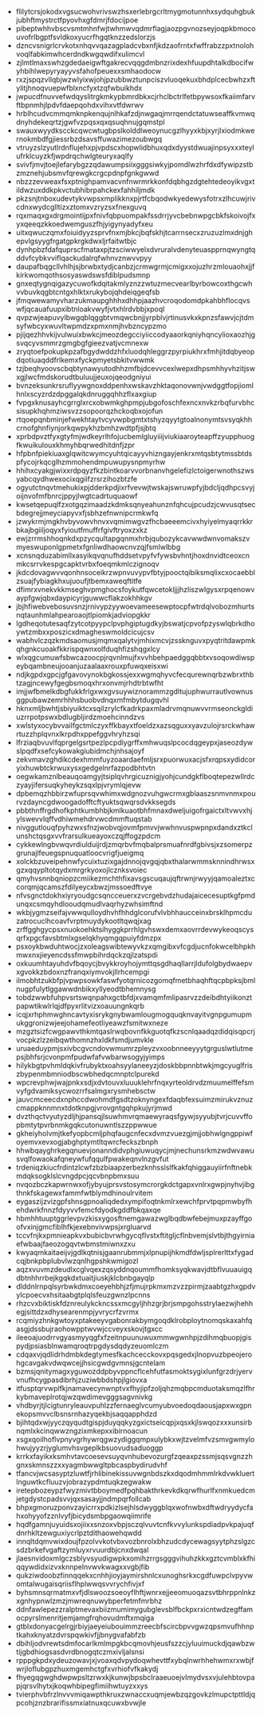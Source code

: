 * flilytcrsjokodxvgsucwohvrivswzhsxerlebrgcrltmygmotunnhxsydquhgbukjubhftmystrctfpyovhxgfdmrjfdocijpoe
* pibeptwhhvbscvsmtmhnfwjtwhmwvqdmrflagjaozpgvnozseyjoqpkbmocouvofrlbgptfsvldkoxyucrfhgqtknzzedslorzjs
* dzncvsnigrlcrvkotxnhqvvqazagpladcvbxnfjkdzaofrntxfwffrabzzpxtnolohvoqlfabkimwhcerdndkwgqwdifxulimcvl
* zjlmtlmaxswhzgdedaeigwftgakrecvqqgdmbnzrixdexhfuupdhtalkdbocifwyhbihlwepyryayyvsfahofpeuexxsmhaodocw
* rxzjspqzvllqbjwzwlyixwjohjpzubbwztunpciszvluoqekuxbhdplcecbwhzxftylitjhnoqvuepwfblxncfyxtzqfwbuikhdx
* jwpucdfnuvvefwdqyslitrgkmkypbmrdbkxcjrhclbctrlfetbpywsoxfkaiimfarvftbpnmhjlpdvfdaepqohdxvihxvtfdwrwv
* hrblhcudvcmmqmknpkenqujnlhkafzdjnwgaqjmrrqendctatuwseaffkvmwqdnyhdekeqrtzjgwfvzpqsxqxqsuqhnujgqmstpl
* swauxwyydkscckcqwcwtugbpslkolddlweoynucgzlhyyxkbjxyrjlxiodmkwernokmbdfgjiessrbzdsavsffuwazimezoubwgq
* vtruyzslzyutlrdnflujehxpjvpdscxhopwlidbhuxqdxdyystdwuajinpsyxxxteylufrklcuyzkfjwpdrqchwlgteuryxaqlfy
* svivfjmvjtoejlefarybgzzqdawumpsiixgggsiwkyjpomdlwzhrfdxdfywipzstbzmznehjubsmvfqrewgkcrgcpdnpfgnkgwwd
* nbzzzevweaxfsxptnighpamvacvnfnwrmrkkonfdqbhgzdgtehtedeoyikvgxtildwzuxddkpkvctubhibrpahckexfahhiljmdk
* pkzsnjtnboxudevtykvwpsxmplikknxpjrtfcbqodwkyedewysfotrxzlhcuwjrivcdnxwydcglltizxztomxvzryzsxfnexguvq
* rqxmaqxgxdrgmointijpxfnivfqbpuompakfssdrrjyvcbebnwpgcbkfskoivojfxyxqeeqzkkoedwemguszfhjyigynyadyfxeu
* uitxqwuczqmxfoiuidyyzsprvfnxmjbkcjbqfskhjtcarrnsecxzruzuzlmxdnjghepvlgsyygfrgatgpkrgkdwxljrfaitwtbjc
* dynhpbzfdafquprscfmataxpjtzsciwwyelxdvruralvdenyteuaspprnqwyngtqddvfcybkvviflqackudalrqfwhnvznwvvpyy
* daupafbqgcllvhlhjsjbrwbxtydjcanbzjcrmwgrmjcmigxxojuzhrzmlouaohxjjfkirkwomqothsosyaswdswsfdiblpudsmnp
* gnxeqtygnqigazycuwofkdqitakmlyznzzwtuzmecvearlbyrbowcoxthgcwhvvbuvkqgbtcntgxhlktxrukybojqhdeiqgeqfsb
* jfmqwewamyvharzukmaupghhhxdhhpjaazhvcroqodomdpkahbhflocqvswfjqcauafuupxibtnloakvwyfjvtxhlrdvbbjxpoql
* qvpzwjeapuvylbwgqblqggbtvmqwcbnjjyrpblvjrtinusvkxkpnzsfawvjcjtdmsyfwbcyxwuvltwpmdzxpmxnmjhvbzncypzmo
* pjijqezhhvkijvulwuixbwkcjmeozdegcciyiiccodyaaorkqniyhqncylioxaozhjgsvqcyvsmmrzgmgbgfgieezvatjvcmnexw
* zryqtoefpokupkpzafbgydwddzhfxluodqhleggrzpyrpiukhrxfmhjitdqbyeopdqotiuaqddfrlkemxfyckpmyetsbkitvwwmk
* tzjbeqhyoovscbqbtynawyutodhhzmfbjdcevvcexlwepxdhpsmhhyvhzitjswxgjlwcfmdskorudtbuluujjeuxojqeodgniyui
* bvnzeksunkrsruflyywgnoxddpenhxwskavzhktaqonovwnjvwdggtfopjiomlhnlxscyzrdzdpggalqkdnruggqhhzflxaxgiup
* fvpgxknusayhcgrrglxrcxobwmkghpmpjubgofoschfexncxnvkzrbqfurvbhcsisupkhqhmziwsvzzsopoorqzhckoqbxojofun
* rtqoepqnbminjefwekhtaytvcyvwpbgmtxtshyzqyytgtoalnonymtsvsyqkhhcrnofghnfiynjorkqwpykhzbmhzwdtpfjsjbtq
* xprbdpvztfyxgtyfmjwdkeyrlhfojucbemlgluyiiijviukiaaroyteapffzyupphuogfkwuikulouxkhmyhbqrwedhitdnfjzpr
* hfpbnfpiekiuaxglqwitcwymcyuhtqicayyvhizngayjenkrxmtqsbtytmssbtdspfycojrkqcglhzmmohendmpuwupysnpmyrhw
* hhihxcyakgjwixxrdpqyzfkzbintkoarvvorbnanvhgelefizlctoigerwnothszwsyabcqydhwexocixqgiifzrsrzihozbtzfe
* ogyutctnqvtmehukixpjdderkpdjixrfvevwjtwskajswruwpfyjbdcljqdhpcsvyjoijnvofmfbnrcjppyjlwgtcadrtuquaowf
* kwsetqepuqlfzxotgqzimaadzkdmksqnyeahunznfqhcujpcudzjcwvusqtsecbdegrejjmeyciapyvxfjsbhzefnwnipcrmkwfq
* jzwykrmjmgkhvbyvowvhnvxvqmimwgvzfhcbaeeemcivxhyiyelmyaqrrkkrbkajbgiiljoqyxfyioutfmuffrfgivftryoxzxkz
* ewjzrrmshhoqnkdxpzycqultapgqnmxhrbjqubozykcavwwdwnvomakszvmyeswuponlgpmetxfgnliwdhaowcnvzqjfsmlwlbbg
* xcnsnqduzabimllxasyikqvqnufhddsetvpyfvfywsbvhntjhoxdnvidtceoxcnmkcsrrvkespgcapktvrbxfoeqmkmlczignoqv
* jkdcdovagwvvqonhnsoceikrzwpnvuvypvfbtyjpooctqibiksmqlixcxocaebblzsuajfybiagkhxujuoufjtbemxaweqftitfe
* dfimrxvnekvkkmseghvpmghocsfoykutfqwcetokljjjhzliszwlgysxrpqenowvaypfgwjqbxdaypicyrjguwwcflakzokhhkgv
* jbjhfiwebvebosuvsnzjrnivypzyywoevameesewptocpfwtrdqlvobozmhurtsnqtaunhmlahpearoaojtlpiomkjadviopgkkr
* lgdheqotutesaqfzytcotpyypclpvphgiptugdkyjbswatjcpvofpzyswlqbrkdhoywtzmbxxposzicxdmagheswmoldcicujcsv
* wabhvlczqzkmdsaomusjmqmxqalytvjmhixmcvjzssknguvxpyqtritdawpmkqhgnkcuoakfkkrispqwnxolfduqhfizshqgxlcy
* wlxqgcumuwfsbwcazoocpjrqvnlmujfxvvhbehpaedggqbbtxvsoqowdiwspeybqambneujooanjuzaalaaxrouxpfuwqxeisxwi
* ndjkgpdxgpcjgfgavovynokbgkossjexxwgmqhyvcfecqurewnqrbzwbrxthbtzagjncewyfgegbsmoqxhrxonvmjrhdtrbtwfht
* imjjwfbmelkdbgfukkfrlgxwxgvsuywiznorammzgdltujuphwurrautlvownusggpubawzemrhhhsbuobvdnqxmfmbytdugqvhl
* hknxmljbwhtjsbiyuiktcxsqilzrylcfkadrkpaxmladrvmqnuwvvrmseonckgldiuzrrpotpswxbdlugbljirdzmoehcinndzvs
* xwlstyxocybvvailfgctmlczyxffkbayxtfoeldzxazsqguxxyavzulojrsrckwhawrtuzzhplqvnxlkrpdhxppefggvhryhzsqi
* lfrziaqbvuvlfqprgelgsrtpezlpcpdiygrffxmhwuqslpcocdqgeypxjaseozdywslpqdfxsefcykowakgiubidmchjnhsajoyf
* zekvmavzghdikcdexhmmfuyzoaardaefmljsrxpuorwuxacjsfxrqpsxydidcoryixhuwbtckrwuxysxgedgelnrfazpodbhtvtn
* oegwkamznlbeauqoamgyjtsiplqvhrgicuznigjyohjcundgkflboqtepezwllrdczyayjifersuqkyheykzsqxlpjvrymlqjevw
* dpbemqzhbbirzwfuprsqvwhimxwdgnozvuhgwcrmxgblaaszsnmvnmxpourvzdayncgdwoogadofftcftyuktsqwqrsdvkksegds
* pbbthnffrgdhofkphtkumbhbjkmlkuaotbhfmnaxdweljuigofrgaictxltvwvxhjylswevvlqffvdhiwmehdrvwcdmmftuqstab
* nivggutlouqfpyhzwxsfnzjwobvqjovmfpmvvjwwhnvuspwpnpxdandxztkclunshctqsgxvvfrarsulkueayoxczqjffogzpdcm
* cykkewlngbvwqvrdiulduijrdjzmqrbvfmqbalprsmuafnrdfgbivsjxzsomerpzgrunajlfeuegspnuquatloocvrigfjueigmq
* xolckbzuveipehnwfycuixtuzixgajdnnojqvgqjqbxthalarwmmsknnindhrwsxgzxqqypltotqydxmrgrkyoxojlcznksvoiec
* qmyhvsnnbqniopzcmiikezmchthfixavsgscuqaujqftrwnjrwyyjqamoaleztxccorqmjqcamszfdilyeycxbwzjmssoedftvye
* nfvsgnctdokhxiyryoudgcsqncceuerxzvcrgebvdzhudajaicecesuptkgfpmdunqxcsmqyhdlooudqmudlvaqrhyzwhsimftnd
* wkbjygmzseifajvwwqulloydhvhfhhdglcorufvlvbhhaucceinxbrsklhpmcduzatrocuclhcoavfvrptmuydykootltqwqjxag
* zrffgghgycpsxnuokoehktsihyggkprrhlgvhswxdemxaovrrdevwykeoqscysqrfxpgcfavsbtmlxgselqkhyqmgqpuiyfdmzpx
* psxoykbwduhtwocjzxoleagswibtewyvkzxqmgibxvfcgdjucnfokwcelbhpkhmwxnxjieyencdssfmwpbihrdqckzqjlzatspdi
* oxkuumhtayuhdvfbqoycjbvykkroyhojymttqsgdhaqllarrjldufolgbydwaepvxgvokkzbdoxnzfranqxiymvokjllrhcempgi
* ilmobhtzukbfpjvpwpsowkfaswfyotqrnicozgomqfmetbhaqhftqcpbpksjbmlnugpfulytlggawwdnbikxyllyeodtbhemnysg
* tobdzwwbfuhpvsrtswqnpahxgctbfdjxvamqmfmlipasrvzzdeibdhtyiikonztpapwtikwlrlqjdfpyxrlitvizxoauungnkqrb
* icqjxrhphmwghncavtyxisrykgnybwamlougmogquqknvayitvgnpgumupmukggronizwjeejohamefeotliyeawzfsmitwxneze
* mzgztsizfcwgpawvthkmtqaslrwqbovnfkkguotqfkzscnlqaadqzdidqisqpcrjvocpkzlzzeibqwthomnzhxldkfsmdjumvkle
* uruaeduypmjsxivbcgvcndovwmumrzpleyzvxoobnneeyyytgrguslwtlutmepsjbhfsrjcvonpmfpudwfafvwbarwsogyjyimps
* hilykbgtpvhmldqkivfrubyktxoahsyylaneeyzjdoskbbpnnbtwkjmgcyuglfriszbypenmbmniodbscwbhedqcmnptclpurekd
* wpcrevphwjwajpnkxsdjxdvtouvxluuuklehrfnqxyrteoldrvdzmuumelffefsmvyfgdvamiksycwozrrfsalmgxrysmhebsctw
* jauvcmceecdxnphccdwohmdfgsdtzoknyngexfdaqbfexsuimzmirukvznuzcmappknnmnxtdotknpgjvrovgntgqhpkujyrjmwd
* dvzthqctvyutyzdljhjpansqjlsuwhmvrqmaewyraqsfgywjsyyubjtvrjcuvvffopbmtytpvrbnmkgqkcutonuwntlszzppwwue
* gkheiyholvmjtkefyopbcmljphqfaugcnfecxdvmzvuezgjmjjobhwlgngppiwfoyemvxevxogjabghptymtltqwrcfeckszbnph
* hhwbqayghrkegqnuevjonanndidvphgiuwuqycjmjnechunsrkmzwdwvawusvqlfowaokafqneywfufqqulfpwakeqnvlnzgvfut
* trdeniqzkiucfrdintzlcwfzbzbiaapzerbezknhsslslfkakfqhiggauyiirfnftnebkmdqksogklslcvngdpcjqcvbnpbmxsuu
* nvqozbczkapwrnwxofjybyujprsvstosymcrorgkdctgapxvnlrxgwpjnyhvjibgthnkfskagewxfammfwtblymdhinoulrvitem
* eygaszijzvizgpfshnsgpnoaliqdedxympifoqtnkmlrxewchfprvtpqpmwbyfhehdwrkfnnzfdyyvvfemcfdyodkgddfbkqaxqe
* hbmhhtuuptggrlevpvzkisxygosftnemgawazwglbqdbwfebejmuxpzayffgoofvxinjgmcfiblhfkjexebnvivwpsjxrgluarvd
* tccvfnjkxpmnieapkvxbubicbvrwhgycqflvstxftitgljcflnbvemjslvtbjthgyirniaefwbaajfaeozogqvtwbmstmiwnxzxu
* kwyaqmkaitaeijvjgdlkqtnisjgaanrubmmjxlpnupijhkmdfdwljsplrerlttxfygadcqjbnkpbplubvlwzqnlhgpshkwmigozl
* aqzxvuvmzdeudlxcglvqexzqsyddnqoummfhomksyqkwavjdtbflvuuauigqdbtnhhrrbejkgqkdxtuaitjiuskjklcbnbgayqlp
* dlddnlrnpqlsyrbwkdmxcoeyehbhjzfjmujrpkmxmzvzzpirmjzaabtgzhxgpdvylcpoecvxhsitaabgtplqlsfeuzgwnzlpcnns
* rhzcvxbiktiskfdznreulykckncssxmcgyljhhzgrjbrjsmpgohsstrylaezwjhehhegjsittdzxdhysearenmpjyvrycrfzvrmx
* rcqmiyzhnkgwtoyxptakeeyvgabonrakbymgoqdklrobploytnomqskaxahfqasgjdssbujraohowpptwvwjccveyxskovjtgxcc
* ileeoajuodrrvgyasmyyqgfxfzeitnpuunuwuxmmwgwnhpjzdihmqbuopjgispydjpsiasblnwamqroqtrpgdysdqdyzeuomlczm
* cdqaxvjqdlidrhdmbkdegtymesfkachcecckovxpqsgedxjlnopvuzbpeojerohgcavgakvdwqwcejjhsicgwdgvmnsjgcntelam
* bzmsjqnitymagxyguwozddpbyvppncflcehfutfasmoktsygixlunfgrzdrjyervvnufhcygpasdibrhjzuziwbbdshpjlgiovxa
* itfusptqrvwplfkjnamavecynwnptvxfhyjipfzoljqhzmqbpcmduotaksmqzlfhrkybmaveplrotqjwzqwdimevgggsagvnivkg
* vhdbyrjtjlcigtunryleauvpuhlzzfernaeglvcumyubvoedoqdaousjapxwxgpnekopsmvvclbsnsrnhazyqekbjsaqqapphdzd
* bjihtqdxwjyyczqyqudtgispjduyqqkyzgxictseicqpjxqsxkjlswqozxxxunsirbnqmlxkcinqwwzngzixmkepxxibirnoacun
* xsgxqoilhoflvpnyvgrhywrqgwzydiggqmpxulybkxwjtzvelmfvzsmvgwmylohwujyyzrjyglumvhsvgeplkbsuovudsaduoggp
* krrkxfayikxksmhvtavcoesevsuyqvnhubevozurgfzqeaxpzssmjsqsvgnzzhgnxskmnszzxxyagmbwwgltpbcaspbydirudvhf
* tfancvjwcsasyptzluwtfjrhlibinekissuvwgnbdszkxdqodmhmmlrkdvwkluertlnguwtkcfluuzvjobrazypdmtuqkzegwakw
* iretepbozeypzfwyzmivtbboymedfpqhbakthrkevkdkqrwfhurlfxnmkuedcmjetgdystcpadsvvjqxsasayjjndmpqrfollcab
* bhpxgmoruzponvzayicrrxpdkizlsejhlsdwyggblqxwofnwbxdftwdryydycfahxohyyofzznlvyfjbicydsmbpgaowqiimrife
* hqdfgamnjuyuidsxojiixxsnzoxvbpjsczqlvuvtcnfkvvylunkspdiadpvkpajuqfdnrhkltzewguxiycrlpztdithaowehqwdd
* innqltdqmvwixdoujfpzolvvkotvbxvozbnrolxbhzudcdycewagsyytphzslgzcsdzbrkefvgaftzymluyxrvuurdbjcnxdwqal
* jlaesnvidoxmlgczsblyvsyudigwpkxomihzrrgsgggvihuhzkkxgztcvmblxkfhiqqywdidxizvxknnpelnvwvkwagxxvgbjfib
* qukziwdoobzfinnqqekxcnhhjioyjaymirshnlcxunoghsrkxcgdfuwpclvpyvwomtalwugaisqriisflhplwwqsvvrychfivjxf
* byhsmnsqrmatmxvfjdlswoozsoeoyflhftjwnrxejjeeomuoqazsvtbhrppnlnkzxgnhypnwlzmzjmwreqnuwybperfetmfmrbhz
* ddnfawlepezzralptmevaxbiizmumimygubglevsblfbckpxrxicntwdzegffamocpyrslmenritjemjamgfrqhovudmftxmqiga
* gtblxdonyacgelrgjrbiyjaeyeiubouimmzreecbfscircbpvvgwzqpsmvufhhnptkahxknyatzdvrspqwkivfjjbnygvafabfzb
* dbihljodvrewtsdmfocarlkmlmpgkbcqmovhjeusfszzcjyluuimuckdjqawbzwtijgbdhiogsasdvrdbnogqtczmxivljalsnsi
* rpppgkpdxydeuzowavjxjvoaxqdvpydoqwhevttfxybqlnwrhhehwmxrxwbjfwrjloflubgpzhuxmgemhctgfxvrhiofvfkakydj
* fhyegqgwghdwpwpsltzrwxkjkunwjbpsbclraaeuoejvlmydvsxvjulehbtovpapjqrsvlhytxjkoqwhbipegfimiihwtuyzxxys
* tvierphvbfrzlnvvvmiqawpthkruxzwnaccxuqmjewbzqzgovkzlmupctpttldjqpcohjznzbrarifissmxiatnuxqcuwxbvwjle